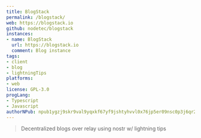 ```yaml
---
title: BlogStack
permalink: /blogstack/
web: https://blogstack.io
github: nodetec/blogstack
instances:
- name: BlogStack
  url: https://blogstack.io
  comment: Blog instance 
tags:
- client
- blog
- lightningTips
platforms:
- web
license: GPL-3.0
progLang:
- Typescript
- Javascript
authorNPub: npub1ygzj9skr9val9yqxkf67yf9jshtyhvvl0x76jp5er09nsc0p3j6qr260k2
---
```


> Decentralized blogs over relay using nostr w/ lightning tips